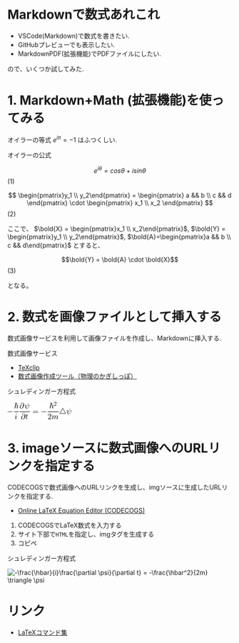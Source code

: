# Markdownで数式あれこれ

- VSCode(Markdown)で数式を書きたい.
- GitHubプレビューでも表示したい.
- MarkdownPDF(拡張機能)でPDFファイルにしたい.

ので、いくつか試してみた.

# 1. Markdown+Math (拡張機能)を使ってみる

オイラーの等式 $e^{i\pi}=-1$ はふつくしい.

オイラーの公式

$$e^{i\theta} = cos\theta + isin\theta$$ (1)

$$
\begin{pmatrix}y_1 \\ y_2\end{pmatrix} = 
\begin{pmatrix} a && b \\ c && d \end{pmatrix}
\cdot
\begin{pmatrix} x_1 \\ x_2 \end{pmatrix}
$$ (2)

ここで、
$\bold{X} = \begin{pmatrix}x_1 \\ x_2\end{pmatrix}$, $\bold{Y} = \begin{pmatrix}y_1 \\ y_2\end{pmatrix}$, $\bold{A}=\begin{pmatrix}a && b \\ c && d\end{pmatrix}$ とすると、

$$\bold{Y} = \bold{A} \cdot \bold{X}$$ (3)

となる。

# 2. 数式を画像ファイルとして挿入する

数式画像サービスを利用して画像ファイルを作成し、Markdownに挿入する.

数式画像サービス
- [TeXclip](https://texclip.marutank.net/)
- [数式画像作成ツール（物理のかぎしっぽ）](http://hooktail.maxwell.jp/cgi-bin/mathimg.cgi)


シュレディンガー方程式

![シュレディンガー方程式](images/schroedinger_eq.png)

# 3. imageソースに数式画像へのURLリンクを指定する

CODECOGSで数式画像へのURLリンクを生成し、imgソースに生成したURLリンクを指定する.

- [Online LaTeX Equation Editor (CODECOGS)](https://www.codecogs.com/latex/eqneditor.php)

1. CODECOGSでLaTeX数式を入力する
1. サイト下部で`HTML`を指定し、imgタグを生成する
1. コピペ

シュレディンガー方程式

<img src="https://latex.codecogs.com/gif.latex?\bg_white&space;-\frac{\hbar}{i}\frac{\partial&space;\psi}{\partial&space;t}&space;=&space;-\frac{\hbar^2}{2m}&space;\triangle&space;\psi" title="-\frac{\hbar}{i}\frac{\partial \psi}{\partial t} = -\frac{\hbar^2}{2m} \triangle \psi" />


# リンク

- [LaTeXコマンド集](http://www.latex-cmd.com/)